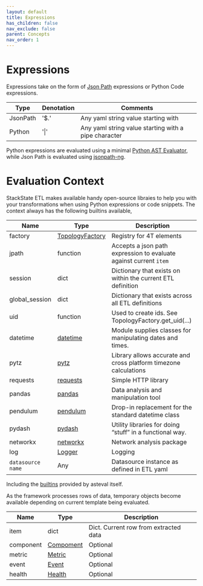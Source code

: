 ```yaml
---
layout: default
title: Expressions
has_children: false
nav_exclude: false
parent: Concepts
nav_order: 1
---
```


# Expressions

Expressions take on the form of [Json Path](https://goessner.net/articles/JsonPath/index.html#e2) expressions or
Python Code expressions.

| Type     | Denotation | Comments                                             |
|----------|------------|------------------------------------------------------|
| JsonPath | '$.'       | Any yaml string value starting with                  |
| Python   | '&#124;'   | Any yaml string value starting with a pipe character |


Python expressions are evaluated using a minimal [Python AST Evaluator](https://newville.github.io/asteval/index.html),
while Json Path is evaluated using [jsonpath-ng](https://github.com/h2non/jsonpath-ng#jsonpath-syntax).

# Evaluation Context

StackState ETL makes available handy open-source libraies to help you with your transformations when using
Python expressions or code snippets. The context always has the following builtins available,

| Name              | Type                                                               | Description                                                       | 
|-------------------|--------------------------------------------------------------------|-------------------------------------------------------------------|
| factory           | [TopologyFactory](./docs/static/stackstate_etl/model/factory.html) | Registry for 4T elements                                          |
| jpath             | function                                                           | Accepts a json path expression to evaluate against current `item` |
| session           | dict                                                               | Dictionary that exists on within the current ETL definition       |
| global_session    | dict                                                               | Dictionary that exists across all ETL definitions                 |
| uid               | function                                                           | Used to create ids. See TopologyFactory.get_uid(...)              |
| datetime          | [datetime](https://docs.python.org/3/library/datetime.html)        | Module supplies classes for manipulating dates and times.         |
| pytz              | [pytz](https://pythonhosted.org/pytz/)                             | Library allows accurate and cross platform timezone calculations  |
| requests          | [requests](https://requests.readthedocs.io/en/latest/)             | Simple HTTP library                                               |
| pandas            | [pandas](https://pandas.pydata.org/)                               | Data analysis and manipulation tool                               |
| pendulum          | [pendulum](https://pendulum.eustace.io/)                           | Drop-in replacement for the standard datetime class               |
| pydash            | [pydash](https://pydash.readthedocs.io/en/latest/)                 | Utility libraries for doing “stuff” in a functional way.          |
| networkx          | [networkx](https://networkx.org/documentation/stable/index.html)   | Network analysis package                                          |
| log               | [Logger](https://docs.python.org/3/library/logging.html)           | Logging                                                           |
| `datasource name` | Any                                                                | Datasource instance as defined in ETL yaml                        |


Including the [builtins](https://newville.github.io/asteval/basics.html#built-in-functions) provided by asteval itself.

As the framework processes rows of data, temporary objects become available depending on current template being evaluated.


| Name              | Type                                                                                                          | Description                           | 
|-------------------|---------------------------------------------------------------------------------------------------------------|---------------------------------------|
| item              | dict                                                                                                          | Dict. Current row from extracted data |
| component         | [Compoment](./docs/static/stackstate_etl/model/stackstate.html#stackstate_etl.model.stackstate.Component)     | Optional                              |
| metric            | [Metric](./docs/static/stackstate_etl/model/stackstate.html#stackstate_etl.model.stackstate.Metric)           | Optional                              |
| event             | [Event](./docs/static/stackstate_etl/model/stackstate.html#stackstate_etl.model.stackstate.Event)             | Optional                              |
| health            | [Health](./docs/static/stackstate_etl/model/stackstate.html#stackstate_etl.model.stackstate.HealthCheckState) | Optional                              |
